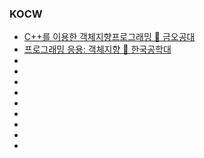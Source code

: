 
### KOCW
- [C++를 이용한 객체지향프로그래밍 🔷 금오공대](http://www.kocw.net/home/cview.do?cid=0e2bdf97454aa269)
- [프로그래밍 응용: 객체지향 🔷 한국공학대](http://www.kocw.net/home/cview.do?cid=42e5d809846bebec)
- []()
- []()
- []()
- []()
- []()
- []()
- []()
- []()
- []()